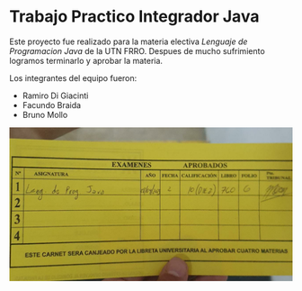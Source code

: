 # Trabajo Practico Integrador Java

Este proyecto fue realizado para la materia electiva *Lenguaje de Programacion Java* de la UTN FRRO. Despues de mucho sufrimiento logramos terminarlo y aprobar la materia.

Los integrantes del equipo fueron:
- Ramiro Di Giacinti
- Facundo Braida
- Bruno Mollo

<img src="./nota_final.jpeg" alt="libreta con la nota final de java"/>

